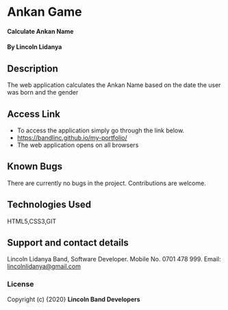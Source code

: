 # Ankan Game
#### Calculate Ankan Name
#### By **Lincoln Lidanya**
## Description
The web application calculates the Ankan Name based on the date the user was born and the gender
## Access Link
* To access the application simply go through the link below.
* https://bandlinc.github.io/my-portfolio/
* The web application opens on all browsers
## Known Bugs
There are currently no bugs in the project. Contributions are welcome.
## Technologies Used
HTML5,CSS3,GIT
## Support and contact details
Lincoln Lidanya Band, Software Developer. Mobile No. 0701 478 999. Email: lincolnlidanya@gmail.com
### License
Copyright (c) {2020} **Lincoln Band Developers**